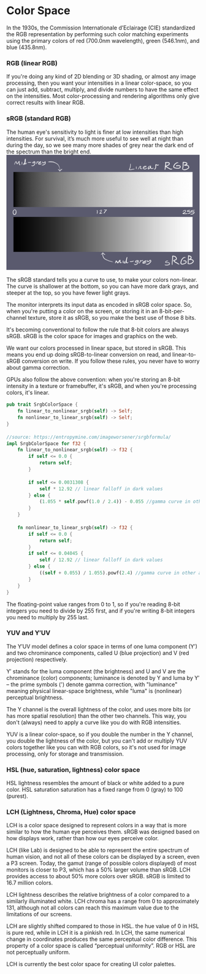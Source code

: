 # Color Space

In the 1930s, the Commission Internationale d’Eclairage (CIE) standardized the RGB representation by performing such color matching experiments using the primary colors of red (700.0nm wavelength), green (546.1nm), and blue (435.8nm).

### RGB (linear RGB)

If you're doing any kind of 2D blending or 3D shading, or almost any image processing, then you want your intensities in a linear color-space, so you can just add, subtract, multiply, and divide numbers to have the same effect on the intensities. Most color-processing and rendering algorithms only give correct results with linear RGB.

### sRGB (standard RGB)

The human eye's sensitivity to light is finer at low intensities than high intensities. For survival, it’s much more useful to see well at night than during the day, so we see many more shades of grey near the dark end of the spectrum than the bright end.
![our eyes do not perceive light linearly](images/mid_gray.png)

The sRGB standard tells you a curve to use, to make your colors non-linear. The curve is shallower at the bottom, so you can have more dark grays, and steeper at the top, so you have fewer light grays.

The monitor interprets its input data as encoded in sRGB color space. So, when you're putting a color on the screen, or storing it in an 8-bit-per-channel texture, store it as sRGB, so you make the best use of those 8 bits.

It's becoming conventional to follow the rule that 8-bit colors are always sRGB. sRGB is the color space for images and graphics on the web.

We want our colors processed in linear space, but stored in sRGB. This means you end up doing sRGB-to-linear conversion on read, and linear-to-sRGB conversion on write. If you follow these rules, you never have to worry about gamma correction.

GPUs also follow the above convention: when you're storing an 8-bit intensity in a texture or framebuffer, it's sRGB, and when you're processing colors, it's linear.

```rust
pub trait SrgbColorSpace {
    fn linear_to_nonlinear_srgb(self) -> Self;
    fn nonlinear_to_linear_srgb(self) -> Self;
}

//source: https://entropymine.com/imageworsener/srgbformula/
impl SrgbColorSpace for f32 {
    fn linear_to_nonlinear_srgb(self) -> f32 {
        if self <= 0.0 {
            return self;
        }

        if self <= 0.0031308 {
            self * 12.92 // linear falloff in dark values
        } else {
            (1.055 * self.powf(1.0 / 2.4)) - 0.055 //gamma curve in other area
        }
    }

    fn nonlinear_to_linear_srgb(self) -> f32 {
        if self <= 0.0 {
            return self;
        }
        if self <= 0.04045 {
            self / 12.92 // linear falloff in dark values
        } else {
            ((self + 0.055) / 1.055).powf(2.4) //gamma curve in other area
        }
    }
}
```

The floating-point value ranges from 0 to 1, so if you're reading 8-bit integers you need to divide by 255 first, and if you're writing 8-bit integers you need to multiply by 255 last.

### YUV and Y′UV

The Y′UV model defines a color space in terms of one luma component (Y′) and two chrominance components, called U (blue projection) and V (red projection) respectively.

Y′ stands for the luma component (the brightness) and U and V are the chrominance (color) components; luminance is denoted by Y and luma by Y′ – the prime symbols (') denote gamma correction, with "luminance" meaning physical linear-space brightness, while "luma" is (nonlinear) perceptual brightness.

The Y channel is the overall lightness of the color, and uses more bits (or has more spatial resolution) than the other two channels. This way, you don't (always) need to apply a curve like you do with RGB intensities.

YUV is a linear color-space, so if you double the number in the Y channel, you double the lightness of the color, but you can't add or multiply YUV colors together like you can with RGB colors, so it's not used for image processing, only for storage and transmission.

### HSL (hue, saturation, lightness) color space

HSL lightness resembles the amount of black or white added to a pure color.
HSL saturation saturation has a fixed range from 0 (gray) to 100 (purest).

### LCH (Lightness, Chroma, Hue) color space

LCH is a color space designed to represent colors in a way that is more similar to how the human eye perceives them.
sRGB was designed based on how displays work, rather than how our eyes perceive color.

LCH (like Lab) is designed to be able to represent the entire spectrum of human vision, and not all of these colors can be displayed by a screen, even a P3 screen.
Today, the gamut (range of possible colors displayed) of most monitors is closer to P3, which has a 50% larger volume than sRGB.
LCH provides access to about 50% more colors over sRGB. sRGB is limited to 16.7 million colors.

LCH lightness describes the relative brightness of a color compared to a similarly illuminated white.
LCH chroma has a range from 0 to approximately 131, although not all colors can reach this maximum value due to the limitations of our screens.

LCH are slightly shifted compared to those in HSL. the hue value of 0 in HSL is pure red, while in LCH it is a pinkish red.
In LCH, the same numerical change in coordinates produces the same perceptual color difference. This property of a color space is called “perceptual uniformity”.
RGB or HSL are not perceptually uniform.

LCH is currently the best color space for creating UI color palettes.
